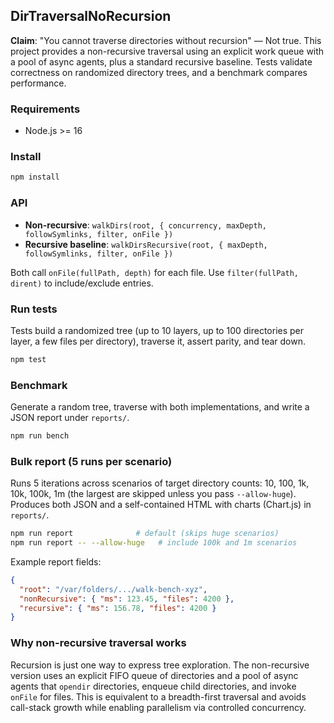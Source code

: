 ## DirTraversalNoRecursion

**Claim**: "You cannot traverse directories without recursion" — Not true. This project provides a non-recursive traversal using an explicit work queue with a pool of async agents, plus a standard recursive baseline. Tests validate correctness on randomized directory trees, and a benchmark compares performance.

### Requirements
- Node.js >= 16

### Install
```bash
npm install
```

### API
- **Non-recursive**: `walkDirs(root, { concurrency, maxDepth, followSymlinks, filter, onFile })`
- **Recursive baseline**: `walkDirsRecursive(root, { maxDepth, followSymlinks, filter, onFile })`

Both call `onFile(fullPath, depth)` for each file. Use `filter(fullPath, dirent)` to include/exclude entries.

### Run tests
Tests build a randomized tree (up to 10 layers, up to 100 directories per layer, a few files per directory), traverse it, assert parity, and tear down.
```bash
npm test
```

### Benchmark
Generate a random tree, traverse with both implementations, and write a JSON report under `reports/`.
```bash
npm run bench
```

### Bulk report (5 runs per scenario)
Runs 5 iterations across scenarios of target directory counts: 10, 100, 1k, 10k, 100k, 1m (the largest are skipped unless you pass `--allow-huge`). Produces both JSON and a self-contained HTML with charts (Chart.js) in `reports/`.
```bash
npm run report              # default (skips huge scenarios)
npm run report -- --allow-huge   # include 100k and 1m scenarios
```

Example report fields:
```json
{
  "root": "/var/folders/.../walk-bench-xyz",
  "nonRecursive": { "ms": 123.45, "files": 4200 },
  "recursive": { "ms": 156.78, "files": 4200 }
}
```

### Why non-recursive traversal works
Recursion is just one way to express tree exploration. The non-recursive version uses an explicit FIFO queue of directories and a pool of async agents that `opendir` directories, enqueue child directories, and invoke `onFile` for files. This is equivalent to a breadth-first traversal and avoids call-stack growth while enabling parallelism via controlled concurrency.


